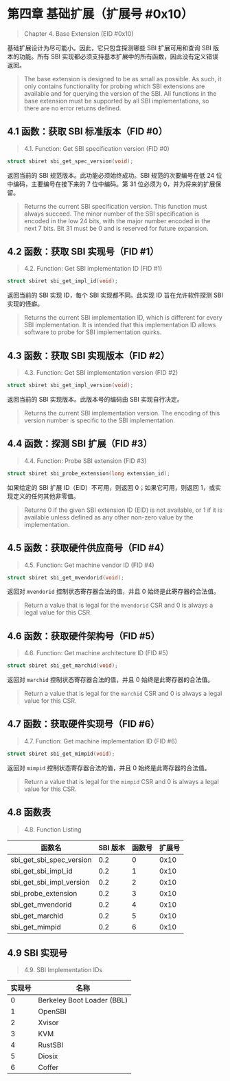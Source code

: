 ﻿# 第四章 基础扩展（扩展号 #0x10）

> Chapter 4. Base Extension (EID #0x10)

基础扩展设计为尽可能小。因此，它只包含探测哪些 SBI 扩展可用和查询 SBI 版本的功能。所有 SBI 实现都必须支持基本扩展中的所有函数，因此没有定义错误返回。

> The base extension is designed to be as small as possible. As such, it only contains functionality for probing which SBI extensions are available and for querying the version of the SBI. All functions in the base extension must be supported by all SBI implementations, so there are no error returns defined.

## 4.1 函数：获取 SBI 标准版本（FID #0）

> 4.1. Function: Get SBI specification version (FID #0)

```c
struct sbiret sbi_get_spec_version(void);
```

返回当前的 SBI 规范版本。此功能必须始终成功。SBI 规范的次要编号在低 24 位中编码，主要编号在接下来的 7 位中编码。第 31 位必须为 0，并为将来的扩展保留。

> Returns the current SBI specification version. This function must always succeed. The minor number of the SBI specification is encoded in the low 24 bits, with the major number encoded in the next 7 bits. Bit 31 must be 0 and is reserved for future expansion.

## 4.2 函数：获取 SBI 实现号（FID #1）

> 4.2. Function: Get SBI implementation ID (FID #1)

```c
struct sbiret sbi_get_impl_id(void);
```

返回当前的 SBI 实现 ID，每个 SBI 实现都不同。此实现 ID 旨在允许软件探测 SBI 实现的怪癖。

> Returns the current SBI implementation ID, which is different for every SBI implementation. It is intended that this implementation ID allows software to probe for SBI implementation quirks.

## 4.3 函数：获取 SBI 实现版本（FID #2）

> 4.3. Function: Get SBI implementation version
(FID #2)

```c
struct sbiret sbi_get_impl_version(void);
```

返回当前的 SBI 实现版本。此版本号的编码由 SBI 实现自行决定。

> Returns the current SBI implementation version. The encoding of this version number is specific to the SBI implementation.

## 4.4 函数：探测 SBI 扩展（FID #3）

> 4.4. Function: Probe SBI extension (FID #3)

```c
struct sbiret sbi_probe_extension(long extension_id);
```

如果给定的 SBI 扩展 ID（EID）不可用，则返回 0；如果它可用，则返回 1，或实现定义的任何其他非零值。

> Returns 0 if the given SBI extension ID (EID) is not available, or 1 if it is available unless defined as any other non-zero value by the implementation.

## 4.5 函数：获取硬件供应商号（FID #4）

> 4.5. Function: Get machine vendor ID (FID #4)

```c
struct sbiret sbi_get_mvendorid(void);
```

返回对 `mvendorid` 控制状态寄存器合法的值，并且 0 始终是此寄存器的合法值。

> Return a value that is legal for the `mvendorid` CSR and 0 is always a legal value for this CSR.

## 4.6 函数：获取硬件架构号（FID #5）

> 4.6. Function: Get machine architecture ID (FID #5)

```c
struct sbiret sbi_get_marchid(void);
```

返回对 `marchid` 控制状态寄存器合法的值，并且 0 始终是此寄存器的合法值。

> Return a value that is legal for the `marchid` CSR and 0 is always a legal value for this CSR.

## 4.7 函数：获取硬件实现号（FID #6）

> 4.7. Function: Get machine implementation ID (FID #6)

```c
struct sbiret sbi_get_mimpid(void);
```

返回对 `mimpid` 控制状态寄存器合法的值，并且 0 始终是此寄存器的合法值。

> Return a value that is legal for the `mimpid` CSR and 0 is always a legal value for this CSR.

## 4.8 函数表

> 4.8. Function Listing

| 函数名 | SBI 版本 | 函数号 | 扩展号
| ------------------------ | --- | - | -
| sbi_get_sbi_spec_version | 0.2 | 0 | 0x10
| sbi_get_sbi_impl_id      | 0.2 | 1 | 0x10
| sbi_get_sbi_impl_version | 0.2 | 2 | 0x10
| sbi_probe_extension      | 0.2 | 3 | 0x10
| sbi_get_mvendorid        | 0.2 | 4 | 0x10
| sbi_get_marchid          | 0.2 | 5 | 0x10
| sbi_get_mimpid           | 0.2 | 6 | 0x10

## 4.9 SBI 实现号

> 4.9. SBI Implementation IDs

| 实现号 | 名称
| - | -
| 0 | Berkeley Boot Loader (BBL)
| 1 | OpenSBI
| 2 | Xvisor
| 3 | KVM
| 4 | RustSBI
| 5 | Diosix
| 6 | Coffer

